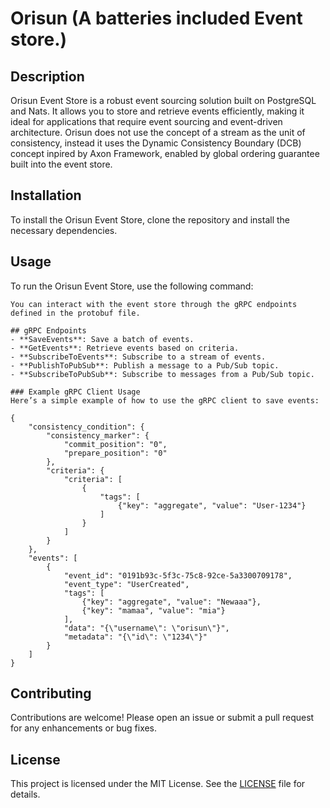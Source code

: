 # Orisun (A batteries included Event store.)

## Description
Orisun Event Store is a robust event sourcing solution built on PostgreSQL and Nats. It allows you to store and retrieve events efficiently, making it ideal for applications that require event sourcing and event-driven architecture. Orisun does not use the concept of a stream as the unit of consistency, instead it uses the Dynamic Consistency Boundary (DCB) concept inpired by Axon Framework, enabled by global ordering guarantee built into the event store.

## Installation
To install the Orisun Event Store, clone the repository and install the necessary dependencies.

## Usage
To run the Orisun Event Store, use the following command:

```
You can interact with the event store through the gRPC endpoints defined in the protobuf file.

## gRPC Endpoints
- **SaveEvents**: Save a batch of events.
- **GetEvents**: Retrieve events based on criteria.
- **SubscribeToEvents**: Subscribe to a stream of events.
- **PublishToPubSub**: Publish a message to a Pub/Sub topic.
- **SubscribeToPubSub**: Subscribe to messages from a Pub/Sub topic.

### Example gRPC Client Usage
Here’s a simple example of how to use the gRPC client to save events:

{
    "consistency_condition": {
        "consistency_marker": {
            "commit_position": "0",
            "prepare_position": "0"
        },
        "criteria": {
            "criteria": [
                {
                    "tags": [
                        {"key": "aggregate", "value": "User-1234"}
                    ]
                }
            ]
        }
    },
    "events": [
        {
            "event_id": "0191b93c-5f3c-75c8-92ce-5a3300709178",
            "event_type": "UserCreated",
            "tags": [
                {"key": "aggregate", "value": "Newaaa"},
                {"key": "mamaa", "value": "mia"}
            ],
            "data": "{\"username\": \"orisun\"}",
            "metadata": "{\"id\": \"1234\"}"
        }
    ]
}

```

## Contributing
Contributions are welcome! Please open an issue or submit a pull request for any enhancements or bug fixes.

## License
This project is licensed under the MIT License. See the [LICENSE](LICENSE) file for details.